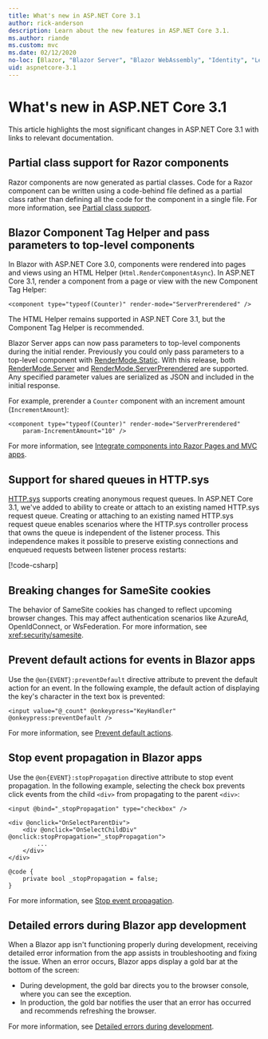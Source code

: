 ```yaml
---
title: What's new in ASP.NET Core 3.1
author: rick-anderson
description: Learn about the new features in ASP.NET Core 3.1.
ms.author: riande
ms.custom: mvc
ms.date: 02/12/2020
no-loc: [Blazor, "Blazor Server", "Blazor WebAssembly", "Identity", "Let's Encrypt", Razor, SignalR]
uid: aspnetcore-3.1
---
```

# What's new in ASP.NET Core 3.1

This article highlights the most significant changes in ASP.NET Core 3.1 with links to relevant documentation.

## Partial class support for Razor components

Razor components are now generated as partial classes. Code for a Razor component can be written using a code-behind file defined as a partial class rather than defining all the code for the component in a single file. For more information, see [Partial class support](xref:blazor/components/index#partial-class-support).

## Blazor Component Tag Helper and pass parameters to top-level components

In Blazor with ASP.NET Core 3.0, components were rendered into pages and views using an HTML Helper (`Html.RenderComponentAsync`). In ASP.NET Core 3.1, render a component from a page or view with the new Component Tag Helper:

```cshtml
<component type="typeof(Counter)" render-mode="ServerPrerendered" />
```

The HTML Helper remains supported in ASP.NET Core 3.1, but the Component Tag Helper is recommended.

Blazor Server apps can now pass parameters to top-level components during the initial render. Previously you could only pass parameters to a top-level component with [RenderMode.Static](xref:Microsoft.AspNetCore.Mvc.Rendering.RenderMode.Static). With this release, both [RenderMode.Server](xref:Microsoft.AspNetCore.Mvc.Rendering.RenderMode.Server) and [RenderMode.ServerPrerendered](xref:Microsoft.AspNetCore.Mvc.Rendering.RenderMode.ServerPrerendered) are supported. Any specified parameter values are serialized as JSON and included in the initial response.

For example, prerender a `Counter` component with an increment amount (`IncrementAmount`):

```cshtml
<component type="typeof(Counter)" render-mode="ServerPrerendered" 
    param-IncrementAmount="10" />
```

For more information, see [Integrate components into Razor Pages and MVC apps](xref:blazor/components/integrate-components-into-razor-pages-and-mvc-apps).

## Support for shared queues in HTTP.sys

[HTTP.sys](xref:fundamentals/servers/httpsys) supports creating anonymous request queues. In ASP.NET Core 3.1, we've added to ability to create or attach to an existing named HTTP.sys request queue. Creating or attaching to an existing named HTTP.sys request queue enables scenarios where the HTTP.sys controller process that owns the queue is independent of the listener process. This independence makes it possible to preserve existing connections and enqueued requests between listener process restarts:

[!code-csharp[](sample/Program.cs?name=snippet)]

## Breaking changes for SameSite cookies

The behavior of SameSite cookies has changed to reflect upcoming browser changes. This may affect authentication scenarios like AzureAd, OpenIdConnect, or WsFederation. For more information, see <xref:security/samesite>.

## Prevent default actions for events in Blazor apps

Use the `@on{EVENT}:preventDefault` directive attribute to prevent the default action for an event. In the following example, the default action of displaying the key's character in the text box is prevented:

```razor
<input value="@_count" @onkeypress="KeyHandler" @onkeypress:preventDefault />
```

For more information, see [Prevent default actions](xref:blazor/components/event-handling#prevent-default-actions).

## Stop event propagation in Blazor apps

Use the `@on{EVENT}:stopPropagation` directive attribute to stop event propagation. In the following example, selecting the check box prevents click events from the child `<div>` from propagating to the parent `<div>`:

```razor
<input @bind="_stopPropagation" type="checkbox" />

<div @onclick="OnSelectParentDiv">
    <div @onclick="OnSelectChildDiv" @onclick:stopPropagation="_stopPropagation">
        ...
    </div>
</div>

@code {
    private bool _stopPropagation = false;
}
```

For more information, see [Stop event propagation](xref:blazor/components/event-handling#stop-event-propagation).

## Detailed errors during Blazor app development

When a Blazor app isn't functioning properly during development, receiving detailed error information from the app assists in troubleshooting and fixing the issue. When an error occurs, Blazor apps display a gold bar at the bottom of the screen:

* During development, the gold bar directs you to the browser console, where you can see the exception.
* In production, the gold bar notifies the user that an error has occurred and recommends refreshing the browser.

For more information, see [Detailed errors during development](xref:blazor/fundamentals/handle-errors#detailed-errors-during-development).
